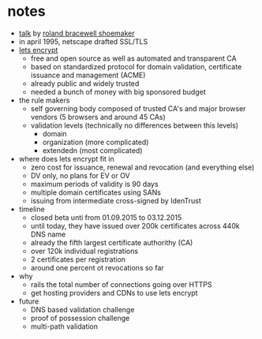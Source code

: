 # notes

* [talk](https://events.ccc.de/congress/2015/Fahrplan/events/7528.html) by [roland bracewell shoemaker](https://events.ccc.de/congress/2015/Fahrplan/speakers/6259.html)
* in april 1995, netscape drafted SSL/TLS
* [lets encrypt](https://github.com/letsencrypt)
    * free and open source as well as automated and transparent CA
    * based on standardized protocol for domain validation, certificate issuance and management (ACME)
    * already public and widely trusted
    * needed a bunch of money with big sponsored budget
* the rule makers
    * self governing body composed of trusted CA's and major browser vendors (5 browsers and around 45 CAs)
    * validation levels (technically no differences between this levels)
        * domain
        * organization (more complicated)
        * extendedn (most complicated)
* where does lets encrypt fit in
    * zero cost for issuance, renewal and revocation (and everything else)
    * DV only, no plans for EV or OV
    * maximum periods of validity is 90 days
    * multiple domain certificates using SANs
    * issuing from intermediate cross-signed by IdenTrust
* timeline
    * closed beta unti from 01.09.2015 to 03.12.2015
    * until today, they have issued over 200k certificates across 440k DNS name
    * already the fifth largest certificate authorithy (CA)
    * over 120k individual registrations
    * 2 certificates per registration
    * around one percent ot revocations so far
* why
    * rails the total number of connections going over HTTPS
    * get hosting providers and CDNs to use lets encrypt
* future
    * DNS based validation challenge
    * proof of possession challenge
    * multi-path validation
